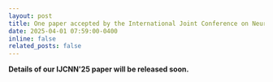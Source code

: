 ```yaml
---
layout: post
title: One paper accepted by the International Joint Conference on Neural Networks (<b>IJCNN 2025</b>)!
date: 2025-04-01 07:59:00-0400
inline: false
related_posts: false
---
```


<b> Details of our IJCNN'25 paper will be released soon. </b>
